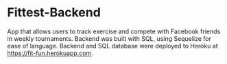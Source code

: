 # Fittest-Backend

App that allows users to track exercise and compete with Facebook friends in weekly tournaments. Backend was built with SQL, using Sequelize for ease of language. Backend and SQL database were deployed to Heroku at https://fit-fun.herokuapp.com.
